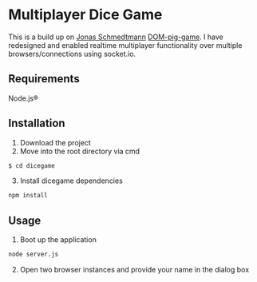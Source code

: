 # Multiplayer Dice Game

This is a build up on [Jonas Schmedtmann](https://github.com/jonasschmedtmann) [DOM-pig-game](https://github.com/jonasschmedtmann/complete-javascript-course/tree/master/4-DOM-pig-game/final). I have redesigned and enabled realtime multiplayer functionality over multiple browsers/connections using socket.io.

## Requirements
Node.js® 

## Installation
1. Download the project
2. Move into the root directory via cmd
```bash
$ cd dicegame
```
3. Install dicegame dependencies
```bash
npm install
```
## Usage
1. Boot up the application
```bash
node server.js
```
2. Open two browser instances and provide your name in the dialog box

